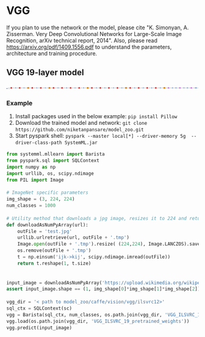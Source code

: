<!--
{% comment %}
Licensed to the Apache Software Foundation (ASF) under one or more
contributor license agreements.  See the NOTICE file distributed with
this work for additional information regarding copyright ownership.
The ASF licenses this file to you under the Apache License, Version 2.0
(the "License"); you may not use this file except in compliance with
the License.  You may obtain a copy of the License at

http://www.apache.org/licenses/LICENSE-2.0

Unless required by applicable law or agreed to in writing, software
distributed under the License is distributed on an "AS IS" BASIS,
WITHOUT WARRANTIES OR CONDITIONS OF ANY KIND, either express or implied.
See the License for the specific language governing permissions and
limitations under the License.
{% endcomment %}
-->

# VGG

If you plan to use the network or the model, please cite "K. Simonyan, A. Zisserman. Very Deep Convolutional Networks for Large-Scale Image Recognition, arXiv technical report, 2014". Also, please read https://arxiv.org/pdf/1409.1556.pdf to understand the parameters, architecture and training procedure.

## VGG 19-layer model

![VGG 19-layer network](VGG_ILSVRC_19_layers_network.png)

### Example

  1. Install packages used in the below example: `pip install Pillow`
  2. Download the trained model and network: `git clone https://github.com/niketanpansare/model_zoo.git`
  3. Start pyspark shell: `pyspark --master local[*] --driver-memory 5g  --driver-class-path SystemML.jar`

```python
from systemml.mllearn import Barista
from pyspark.sql import SQLContext
import numpy as np
import urllib, os, scipy.ndimage
from PIL import Image

# ImageNet specific parameters
img_shape = (3, 224, 224)
num_classes = 1000

# Utility method that downloads a jpg image, resizes it to 224 and return as numpy array in N X CHW format
def downloadAsNumPyArray(url):
    outFile = 'test.jpg'
    urllib.urlretrieve(url, outFile + '.tmp')
    Image.open(outFile + '.tmp').resize( (224,224), Image.LANCZOS).save(outFile)
    os.remove(outFile + '.tmp')
    t = np.einsum('ijk->kij', scipy.ndimage.imread(outFile))
    return t.reshape(1, t.size)


input_image = downloadAsNumPyArray('https://upload.wikimedia.org/wikipedia/commons/thumb/5/58/MountainLion.jpg/312px-MountainLion.jpg')
assert input_image.shape == (1, img_shape[0]*img_shape[1]*img_shape[2])

vgg_dir = '< path to model_zoo/caffe/vision/vgg/ilsvrc12>'
sql_ctx = SQLContext(sc)
vgg = Barista(sql_ctx, num_classes, os.path.join(vgg_dir, 'VGG_ILSVRC_19_layers_solver.proto'), os.path.join(vgg_dir, 'VGG_ILSVRC_19_layers_network.proto'), img_shape)
vgg.load(os.path.join(vgg_dir, 'VGG_ILSVRC_19_pretrained_weights'))
vgg.predict(input_image)
```

